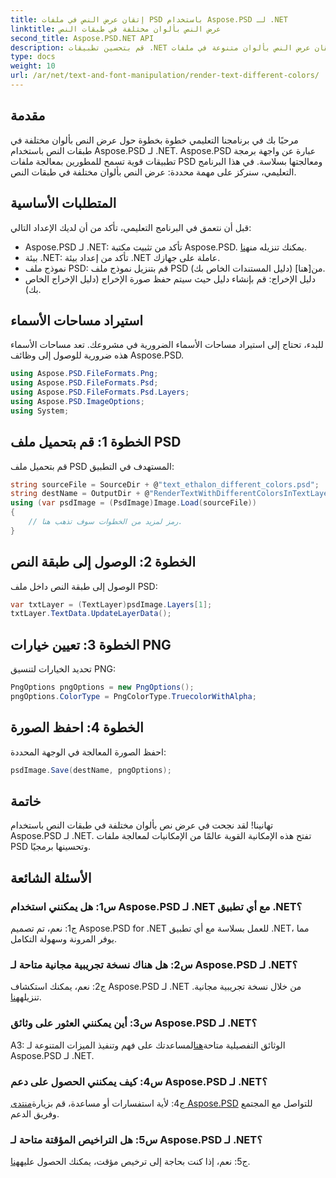 ```yaml
---
title: إتقان عرض النص في ملفات PSD باستخدام Aspose.PSD لـ .NET
linktitle: عرض النص بألوان مختلفة في طبقات النص
second_title: Aspose.PSD.NET API
description: قم بتحسين تطبيقات .NET الخاصة بك عن طريق إتقان عرض النص بألوان متنوعة في ملفات PSD باستخدام Aspose.PSD. ارفع قدرات التصميم الخاصة بك دون عناء.
type: docs
weight: 10
url: /ar/net/text-and-font-manipulation/render-text-different-colors/
---
```

## مقدمة
مرحبًا بك في برنامجنا التعليمي خطوة بخطوة حول عرض النص بألوان مختلفة في طبقات النص باستخدام Aspose.PSD لـ .NET. Aspose.PSD عبارة عن واجهة برمجة تطبيقات قوية تسمح للمطورين بمعالجة ملفات PSD ومعالجتها بسلاسة. في هذا البرنامج التعليمي، سنركز على مهمة محددة: عرض النص بألوان مختلفة في طبقات النص.
## المتطلبات الأساسية
قبل أن نتعمق في البرنامج التعليمي، تأكد من أن لديك الإعداد التالي:
-  Aspose.PSD لـ .NET: تأكد من تثبيت مكتبة Aspose.PSD. يمكنك تنزيله من[هنا](https://releases.aspose.com/psd/net/).
- بيئة .NET: تأكد من إعداد بيئة .NET عاملة على جهازك.
-  نموذج ملف PSD: قم بتنزيل نموذج ملف PSD من[هنا] (دليل المستندات الخاص بك).
- دليل الإخراج: قم بإنشاء دليل حيث سيتم حفظ صورة الإخراج (دليل الإخراج الخاص بك).
## استيراد مساحات الأسماء
للبدء، تحتاج إلى استيراد مساحات الأسماء الضرورية في مشروعك. تعد مساحات الأسماء هذه ضرورية للوصول إلى وظائف Aspose.PSD.
```csharp
using Aspose.PSD.FileFormats.Png;
using Aspose.PSD.FileFormats.Psd;
using Aspose.PSD.FileFormats.Psd.Layers;
using Aspose.PSD.ImageOptions;
using System;
```
## الخطوة 1: قم بتحميل ملف PSD
قم بتحميل ملف PSD المستهدف في التطبيق:
```csharp
string sourceFile = SourceDir + @"text_ethalon_different_colors.psd";
string destName = OutputDir + @"RenderTextWithDifferentColorsInTextLayer_out.png";
using (var psdImage = (PsdImage)Image.Load(sourceFile))
{
    // رمز لمزيد من الخطوات سوف تذهب هنا.
}
```
## الخطوة 2: الوصول إلى طبقة النص
الوصول إلى طبقة النص داخل ملف PSD:
```csharp
var txtLayer = (TextLayer)psdImage.Layers[1];
txtLayer.TextData.UpdateLayerData();
```
## الخطوة 3: تعيين خيارات PNG
تحديد الخيارات لتنسيق PNG:
```csharp
PngOptions pngOptions = new PngOptions();
pngOptions.ColorType = PngColorType.TruecolorWithAlpha;
```
## الخطوة 4: احفظ الصورة
احفظ الصورة المعالجة في الوجهة المحددة:
```csharp
psdImage.Save(destName, pngOptions);
```
## خاتمة

تهانينا! لقد نجحت في عرض نص بألوان مختلفة في طبقات النص باستخدام Aspose.PSD لـ .NET. تفتح هذه الإمكانية القوية عالمًا من الإمكانيات لمعالجة ملفات PSD وتحسينها برمجيًا.

## الأسئلة الشائعة

### س1: هل يمكنني استخدام Aspose.PSD لـ .NET مع أي تطبيق .NET؟

ج1: نعم، تم تصميم Aspose.PSD for .NET للعمل بسلاسة مع أي تطبيق .NET، مما يوفر المرونة وسهولة التكامل.

### س2: هل هناك نسخة تجريبية مجانية متاحة لـ Aspose.PSD لـ .NET؟

 ج2: نعم، يمكنك استكشاف Aspose.PSD لـ .NET من خلال نسخة تجريبية مجانية. تنزيله[هنا](https://releases.aspose.com/).

### س3: أين يمكنني العثور على وثائق Aspose.PSD لـ .NET؟

 A3: الوثائق التفصيلية متاحة[هنا](https://reference.aspose.com/psd/net/)لمساعدتك على فهم وتنفيذ الميزات المتنوعة لـ Aspose.PSD لـ .NET.

### س4: كيف يمكنني الحصول على دعم Aspose.PSD لـ .NET؟

 ج4: لأية استفسارات أو مساعدة، قم بزيارة[منتدى Aspose.PSD](https://forum.aspose.com/c/psd/34) للتواصل مع المجتمع وفريق الدعم.

### س5: هل التراخيص المؤقتة متاحة لـ Aspose.PSD لـ .NET؟

 ج5: نعم، إذا كنت بحاجة إلى ترخيص مؤقت، يمكنك الحصول عليه[هنا](https://purchase.aspose.com/temporary-license/).